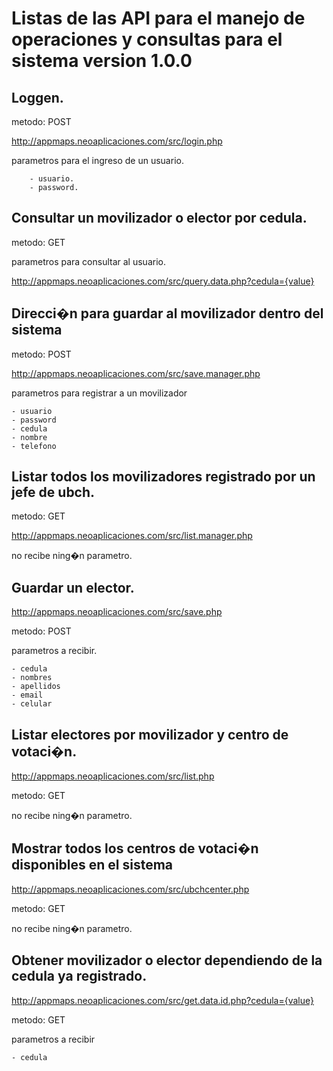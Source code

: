 # Listas de las API para el manejo de operaciones y consultas para el sistema version 1.0.0

## Loggen.

metodo: POST

http://appmaps.neoaplicaciones.com/src/login.php

parametros para el ingreso de un usuario.

    	- usuario.
    	- password.

## Consultar un movilizador o elector por cedula.

metodo: GET

parametros para consultar al usuario.

http://appmaps.neoaplicaciones.com/src/query.data.php?cedula={value}

## Direcci�n para guardar al movilizador dentro del sistema 

metodo: POST

http://appmaps.neoaplicaciones.com/src/save.manager.php

parametros para registrar a un movilizador

	- usuario
	- password
	- cedula
	- nombre
	- telefono

## Listar todos los movilizadores registrado por un jefe de ubch.

metodo: GET

http://appmaps.neoaplicaciones.com/src/list.manager.php

no recibe ning�n parametro.

## Guardar un elector.

http://appmaps.neoaplicaciones.com/src/save.php

metodo: POST

parametros a recibir.

	- cedula
	- nombres
	- apellidos
	- email
	- celular

## Listar electores por movilizador y centro de votaci�n.

http://appmaps.neoaplicaciones.com/src/list.php

metodo: GET

no recibe ning�n parametro.

## Mostrar todos los centros de votaci�n disponibles en el sistema

http://appmaps.neoaplicaciones.com/src/ubchcenter.php

metodo: GET

no recibe ning�n parametro.

## Obtener movilizador o elector dependiendo de la cedula ya registrado.

http://appmaps.neoaplicaciones.com/src/get.data.id.php?cedula={value}

metodo: GET

parametros a recibir

	- cedula
